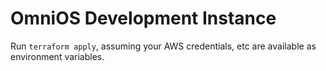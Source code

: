 # OmniOS Development Instance
Run `terraform apply`, assuming your AWS credentials, etc are available as
environment variables.
